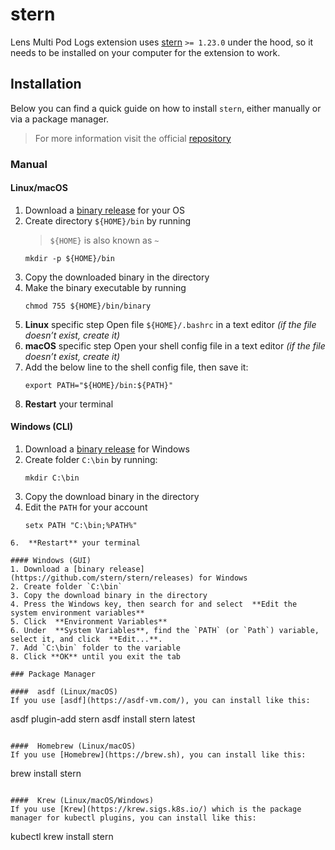# stern

Lens Multi Pod Logs extension uses [stern](https://github.com/stern/stern) `>= 1.23.0` under the hood, so it needs to be installed on your computer for the extension to work.

## Installation
Below you can find a quick guide on how to install `stern`, either manually or via a package manager.
> For more information visit the official [repository](https://github.com/stern/stern)

###  Manual

#### Linux/macOS
1. Download a [binary release](https://github.com/stern/stern/releases) for your OS
2. Create directory `${HOME}/bin` by running
	> `${HOME}` is also known as `~`
	```
	mkdir -p ${HOME}/bin
	```
3. Copy the downloaded binary in the directory
4. Make the binary executable by running
	```
	chmod 755 ${HOME}/bin/binary
	```
5. **Linux** specific step
  Open file  `${HOME}/.bashrc`  in a text editor *(if the file doesn’t exist, create it)*
6. **macOS** specific step
	Open your shell config file  in a text editor *(if the file doesn’t exist, create it)*
7. Add the below line to the shell config file, then save it:
	```
	export PATH="${HOME}/bin:${PATH}"
	```
8. **Restart** your terminal

#### Windows (CLI)
1. Download a [binary release](https://github.com/stern/stern/releases) for Windows
2. Create folder `C:\bin` by running:
	```
	mkdir C:\bin
	```
3. Copy the download binary in the directory
4. Edit the `PATH` for your account
	```
	setx PATH "C:\bin;%PATH%"
  ```
6.  **Restart** your terminal

#### Windows (GUI)
1. Download a [binary release](https://github.com/stern/stern/releases) for Windows
2. Create folder `C:\bin`
3. Copy the download binary in the directory
4. Press the Windows key, then search for and select  **Edit the system environment variables**
5. Click  **Environment Variables**
6. Under  **System Variables**, find the `PATH` (or `Path`) variable, select it, and click  **Edit...**.
7. Add `C:\bin` folder to the variable
8. Click **OK** until you exit the tab

### Package Manager

####  asdf (Linux/macOS)
If you use [asdf](https://asdf-vm.com/), you can install like this:
```
asdf plugin-add stern
asdf install stern latest
```

####  Homebrew (Linux/macOS)
If you use [Homebrew](https://brew.sh), you can install like this:
```
brew install stern
```

####  Krew (Linux/macOS/Windows)
If you use [Krew](https://krew.sigs.k8s.io/) which is the package manager for kubectl plugins, you can install like this:
```
kubectl krew install stern
```

